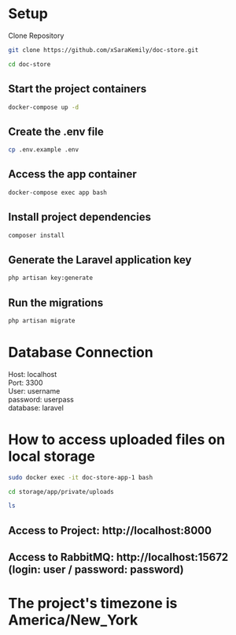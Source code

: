# Setup

Clone Repository  

```sh
git clone https://github.com/xSaraKemily/doc-store.git
```

```sh
cd doc-store
```

Start the project containers
---
```sh
docker-compose up -d
```

Create the .env file
---
```sh
cp .env.example .env
```

Access the app container
---
```sh
docker-compose exec app bash
```

Install project dependencies
---
```sh
composer install
```

Generate the Laravel application key
---
```sh
php artisan key:generate
```

Run the migrations
---
```sh
php artisan migrate
```

# Database Connection

Host: localhost <br>
Port: 3300 <br>
User: username <br>
password: userpass <br>
database: laravel

# How to access uploaded files on local storage

```sh
sudo docker exec -it doc-store-app-1 bash
```

```sh
cd storage/app/private/uploads
```

```sh
ls
```

## Access to Project: http://localhost:8000
## Access to RabbitMQ: http://localhost:15672 (login: user / password: password)
# The project's timezone is America/New_York
